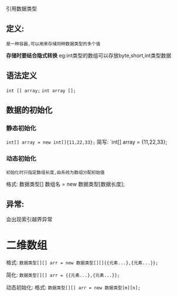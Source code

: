 引用数据类型
## 定义:
	是一种容器,可以用来存储同种数据类型的多个值

**存储时要结合隐式转换**
eg:int类型的数组可以存放byte,short,int类型数据


## 语法定义
`int [] array;`
`int array [];`


## 数据的初始化
### 静态初始化

`int[] array = new int[]{11,22,33};`
简写:
`int[] array = {11,22,33};

### 动态初始化
	初始化时只指定数组长度,由系统为数组分配初始值
格式: 数据类型[] 数组名 = new 数据类型[数据长度];

## 异常:
会出现索引越界异常

# 二维数组
格式:
`数据类型[][] arr = new 数据类型[][]{{元素...},{元素...}};`

简化:
`数据类型[][] arr = {{元素...},{元素...}};`

动态初始化:
格式:
`数据类型[][] arr = new 数据类型[m][n];`















